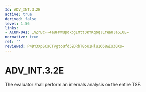 ```yaml
---
Id: ADV_INT.3.2E
active: true
derived: false
level: 1.56
links:
- ACOM-041: IVZrBc--4a8FMWQpdkdgIMtt3kYKqbqlLfeaUlaSI0E=
normative: true
ref: ''
reviewed: P4DY3XpSCsCTvgtoQfd5ZDRbT8oK1Hlu1668wIs30Xs=
---
```


# ADV_INT.3.2E

The evaluator shall perform an internals analysis on the entire TSF.